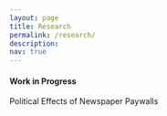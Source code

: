 ```yaml
---
layout: page
title: Research
permalink: /research/
description: 
nav: true
---
```


#### Work in Progress

Political Effects of Newspaper Paywalls